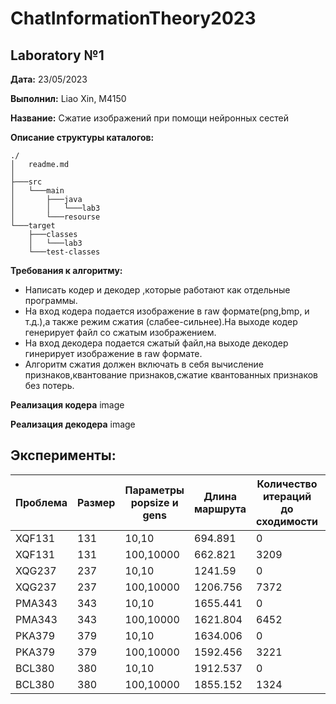 # ChatInformationTheory2023
## Laboratory №1
**Дата:** 23/05/2023

**Выполнил:** Liao Xin, M4150 

**Название:** Сжатие изображений при помощи нейронных сестей


**Описание структуры каталогов:**
```
./
│   readme.md
│      
├───src
│   └───main
│       ├───java
│       │   └───lab3
│       └───resourse
└───target
    ├───classes
    │   └───lab3
    └───test-classes
```


**Требования к алгоритму:**
- Написать кодер и декодер ,которые работают как отдельные программы.
- На вход кодера подается изображение в raw формате(png,bmp, и т.д.),а также режим сжатия (слабее-сильнее).На выходе кодер генерирует файл со сжатым изображением.
- На вход декодера подается сжатый файл,на выходе декодер гинерирует изображение в raw формате.
- Алгоритм сжатия должен включать в себя вычисление признаков,квантование признаков,сжатие квантованных признаков без потерь.


**Реализация кодера**
image

**Реализация декодера**
image

## Эксперименты: 
| Проблема | Размер | Параметры popsize и gens | Длина маршрута | Количество итераций до сходимости |Оптимальный маршрут|
| ------- |------| ------| ------| ------|------|
| XQF131 | 131 |	10,10 | 694.891 | 0 | 564 |
| XQF131 | 131 | 100,10000 | 662.821 | 3209 |  564 |
| XQG237 | 237 |	10,10 | 1241.59 | 0 | 1019|
| XQG237 | 237 | 100,10000 | 1206.756 | 7372 | 1019|
| PMA343 | 343 |	10,10 | 1655.441 | 0 | 1368 |
| PMA343 | 343 | 100,10000 | 1621.804 | 6452 | 1368 |
| PKA379 | 379 |	10,10 | 1634.006 | 0 | 1332 |
| PKA379 | 379 | 100,10000 | 1592.456 | 3221 | 1332 |
| BCL380 | 380 |	10,10 | 1912.537 | 0 | 1621 |
| BCL380 | 380 | 100,10000 | 1855.152 | 1324 | 1621 |

